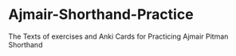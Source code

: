 # Ajmair-Shorthand-Practice
The Texts of exercises and Anki Cards for Practicing Ajmair Pitman Shorthand
